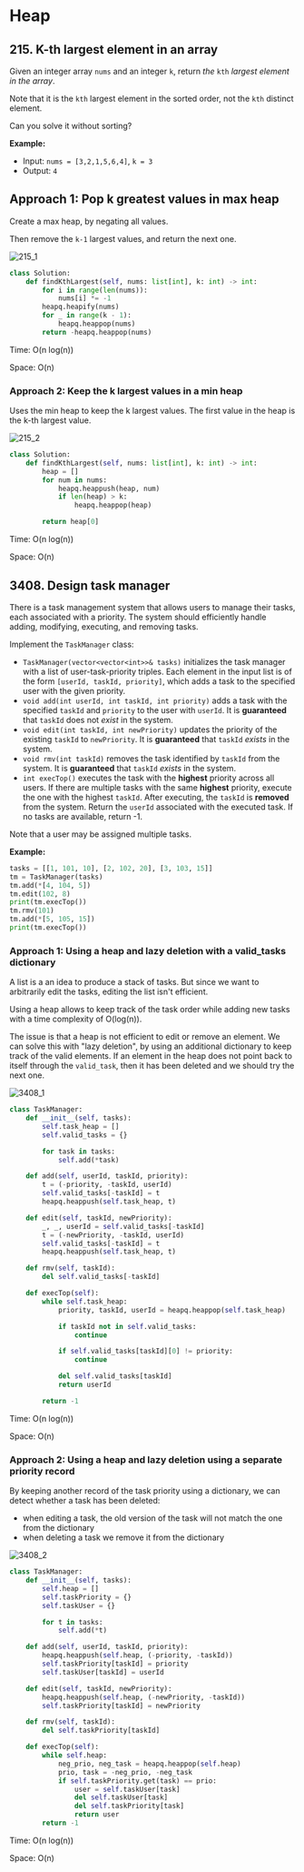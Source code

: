 # Heap

## 215. K-th largest element in an array

Given an integer array `nums` and an integer `k`, return *the* `kth` *largest element in the array*.

Note that it is the `kth` largest element in the sorted order, not the `kth` distinct element.

Can you solve it without sorting?



**Example:**

- Input: `nums = [3,2,1,5,6,4]`, `k = 3`
- Output: `4`



## Approach 1: Pop k greatest values in max heap

Create a max heap, by negating all values.

Then remove the `k-1` largest values, and return the next one.



![215_1](README.assets/215_1_.png)



````python
class Solution:
    def findKthLargest(self, nums: list[int], k: int) -> int:
        for i in range(len(nums)):
            nums[i] *= -1
        heapq.heapify(nums)
        for _ in range(k - 1):
            heapq.heappop(nums)
        return -heapq.heappop(nums)
````

Time: O(n log(n))

Space: O(n)



### Approach 2: Keep the k largest values in a min heap

Uses the min heap to keep the k largest values. The first value in the heap is the k-th largest value.



![215_2](README.assets/215_2_.png)



```python
class Solution:
    def findKthLargest(self, nums: list[int], k: int) -> int:
        heap = []
        for num in nums:
            heapq.heappush(heap, num)
            if len(heap) > k:
                heapq.heappop(heap)

        return heap[0]
```

Time: O(n log(n))

Space: O(n)




## 3408. Design task manager

There is a task management system that allows users to manage their  tasks, each associated with a priority. The system should efficiently  handle adding, modifying, executing, and removing tasks.

Implement the `TaskManager` class:

- `TaskManager(vector<vector<int>>& tasks)` initializes the task manager with a list of user-task-priority triples. Each element in the input list is of the form `[userId, taskId, priority]`, which adds a task to the specified user with the given priority.
- `void add(int userId, int taskId, int priority)` adds a task with the specified `taskId` and `priority` to the user with `userId`. It is **guaranteed** that `taskId` does not *exist* in the system.
- `void edit(int taskId, int newPriority)` updates the priority of the existing `taskId` to `newPriority`. It is **guaranteed** that `taskId` *exists* in the system.
- `void rmv(int taskId)` removes the task identified by `taskId` from the system. It is **guaranteed** that `taskId` *exists* in the system.
- `int execTop()` executes the task with the **highest** priority across all users. If there are multiple tasks with the same **highest** priority, execute the one with the highest `taskId`. After executing, the `taskId` is **removed** from the system. Return the `userId` associated with the executed task. If no tasks are available, return -1.

Note that a user may be assigned multiple tasks.



**Example:**

```python
tasks = [[1, 101, 10], [2, 102, 20], [3, 103, 15]]
tm = TaskManager(tasks)
tm.add(*[4, 104, 5])
tm.edit(102, 8)
print(tm.execTop())
tm.rmv(101)
tm.add(*[5, 105, 15])
print(tm.execTop())
```



### Approach 1: Using a heap and lazy deletion with a valid_tasks dictionary

A list is a an idea to produce a stack of tasks. But since we want to arbitrarily edit the tasks, editing the list isn't efficient.

Using a heap allows to keep track of the task order while adding new tasks with a time complexity of O(log(n)).

The issue is that a heap is not efficient to edit or remove an element. We can solve this with "lazy deletion", by using an additional dictionary to keep track of the valid elements. If an element in the heap does not point back to itself through the `valid_task`, then it has been deleted and we should try the next one.



![3408_1](README.assets/3408_1_.png)



```python
class TaskManager:
    def __init__(self, tasks):
        self.task_heap = []
        self.valid_tasks = {}

        for task in tasks:
            self.add(*task)

    def add(self, userId, taskId, priority):
        t = (-priority, -taskId, userId)
        self.valid_tasks[-taskId] = t
        heapq.heappush(self.task_heap, t)

    def edit(self, taskId, newPriority):
        _, _, userId = self.valid_tasks[-taskId]
        t = (-newPriority, -taskId, userId)
        self.valid_tasks[-taskId] = t
        heapq.heappush(self.task_heap, t)

    def rmv(self, taskId):
        del self.valid_tasks[-taskId]

    def execTop(self):
        while self.task_heap:
            priority, taskId, userId = heapq.heappop(self.task_heap)

            if taskId not in self.valid_tasks:
                continue

            if self.valid_tasks[taskId][0] != priority:
                continue

            del self.valid_tasks[taskId]
            return userId

        return -1
```

Time: O(n log(n))

Space: O(n)



### Approach 2: Using a heap and lazy deletion using a separate priority record

By keeping another record of the task priority using a dictionary, we can detect whether a task has been deleted:

- when editing a task, the old version of the task will not match the one from the dictionary
- when deleting a task we remove it from the dictionary



![3408_2](README.assets/3408_2_.png)



```python
class TaskManager:
    def __init__(self, tasks):
        self.heap = []
        self.taskPriority = {}
        self.taskUser = {}

        for t in tasks:
            self.add(*t)

    def add(self, userId, taskId, priority):
        heapq.heappush(self.heap, (-priority, -taskId))
        self.taskPriority[taskId] = priority
        self.taskUser[taskId] = userId

    def edit(self, taskId, newPriority):
        heapq.heappush(self.heap, (-newPriority, -taskId))
        self.taskPriority[taskId] = newPriority

    def rmv(self, taskId):
        del self.taskPriority[taskId]

    def execTop(self):
        while self.heap:
            neg_prio, neg_task = heapq.heappop(self.heap)
            prio, task = -neg_prio, -neg_task
            if self.taskPriority.get(task) == prio:
                user = self.taskUser[task]
                del self.taskUser[task]
                del self.taskPriority[task]
                return user
        return -1
```

Time: O(n log(n))

Space: O(n)

